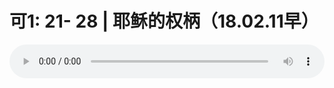 # 可1: 21- 28 | 耶稣的权柄（18.02.11早）

<audio style="width: 100%;" preload="false" controls controlslist="nodownload"><source src="//file.simai.life/audio/mp3/old/21887.mp3" type="audio/mpeg">Your browser does not support the audio element.</audio>


